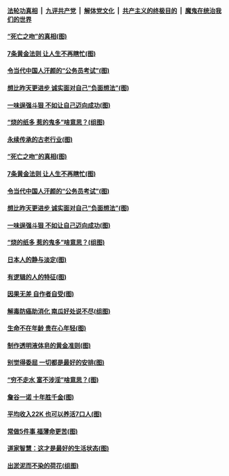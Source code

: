 

####  [法轮功真相](../../../../basic/blob/master/README.md?t=07040902) &nbsp;|&nbsp; [九评共产党](../../../../9ping.md/blob/master/README.md?t=07040902) &nbsp;|&nbsp; [解体党文化](../../../../jtdwh.md/blob/master/README.md?t=07040902)  &nbsp;|&nbsp; [共产主义的终极目的](../../../../gczydzjmd.md/blob/master/README.md?t=07040902) &nbsp;|&nbsp; [魔鬼在统治我们的世界](../../../../mgztzwmdsj.md/blob/master/README.md?t=07040902) 

#### [“死亡之吻”的真相(图)](../pages/p8/938205.md?t=07040902) 

#### [7条黄金法则 让人生不再瞎忙(图)](../pages/p8/938472.md?t=07040902) 

#### [令当代中国人汗颜的“公务员考试”(图)](../pages/p8/938246.md?t=07040902) 

#### [想比昨天更进步 诚实面对自己“负面想法”(图)](../pages/p8/938419.md?t=07040902) 

#### [一味逞强斗狠 不如让自己迈向成功(图)](../pages/p8/937701.md?t=07040902) 

#### [“烧的纸多 惹的鬼多”啥意思？(组图)](../pages/p8/938393.md?t=07040902) 

#### [永续传承的古老行业(图)](../pages/p8/938548.md?t=07040902) 

#### [“死亡之吻”的真相(图)](../pages/p8/938205.md?t=07040902) 

#### [7条黄金法则 让人生不再瞎忙(图)](../pages/p8/938472.md?t=07040902) 

#### [令当代中国人汗颜的“公务员考试”(图)](../pages/p8/938246.md?t=07040902) 

#### [想比昨天更进步 诚实面对自己“负面想法”(图)](../pages/p8/938419.md?t=07040902) 

#### [一味逞强斗狠 不如让自己迈向成功(图)](../pages/p8/937701.md?t=07040902) 

#### [“烧的纸多 惹的鬼多”啥意思？(组图)](../pages/p8/938393.md?t=07040902) 

#### [日本人的静与淡定(图)](../pages/p8/936769.md?t=07040902) 

#### [有逻辑的人的特征(图)](../pages/p8/938239.md?t=07040902) 

#### [因果无差 自作者自受(图)](../pages/p8/938272.md?t=07040902) 

#### [解毒防癌助消化 南瓜好处说不尽(组图)](../pages/p8/937975.md?t=07040902) 

#### [生命不在年龄 贵在心年轻(图)](../pages/p8/937698.md?t=07040902) 

#### [制作透明液体皂的黄金准则(图)](../pages/p8/938207.md?t=07040902) 

#### [别觉得委屈 一切都是最好的安排(图)](../pages/p8/921940.md?t=07040902) 

#### [“穷不走水 富不涉淫”啥意思？(图)](../pages/p8/938176.md?t=07040902) 

#### [詹谷一诺 十年胜千金(图)](../pages/p8/937705.md?t=07040902) 

#### [平均收入22K 也可以养活7口人(图)](../pages/p8/938104.md?t=07040902) 

#### [常做5件事 福薄命更苦(图)](../pages/p8/937990.md?t=07040902) 

#### [道家智慧：这才是最好的生活状态(图)](../pages/p8/900827.md?t=07040902) 

#### [出淤泥而不染的荷花(组图)](../pages/p8/937863.md?t=07040902) 

